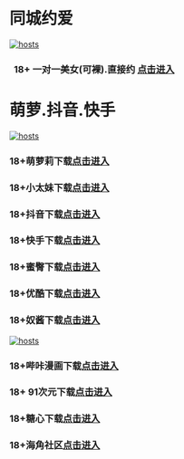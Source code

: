 # 同城约爱
[](#聊天)
[![hosts](https://av8600.github.io/image/ha1.jpg)](#22-如何修改hosts)
###    18+ 一对一美女(可裸).直接约 [点击进入](https://jy1024-1317033022.cos.accelerate.myqcloud.com/location.html?t=001gz_298)
# 萌萝.抖音.快手
[](#聊天)
[![hosts](https://av8600.github.io/image/ha2.jpg)](#22-如何修改hosts)
### 18+萌萝莉下载[点击进入](https://mxbwoy0cq3bs.top/?channel_code=MIM07BG)
### 18+小太妹下载[点击进入](https://osxquy0a5ski.top/?channel_code=MIM03BG)
### 18+抖音下载[点击进入](https://wmtwyd4x46yu.top/?channel_code=MIM05BG1)
### 18+快手下载[点击进入](https://3ee054trpguw.top/?channel_code=MIM04BG1)
### 18+蜜臀下载[点击进入](https://iltp27uytmf3.top/?channel_code=MIM18BGG)
### 18+优酷下载[点击进入](https://au04l77khn89.top/?channel_code=MIM13BG)
### 18+奴酱下载[点击进入](https://2bwsip5c6jvb.top/?channel_code=MIM17BG2)
[](#聊天)
[![hosts](https://av8600.github.io/image/ha3.jpg)](#22-如何修改hosts)
### 18+哔咔漫画下载[点击进入](https://bk9xvpbg.com?ch=oebg21bk)
### 18+ 91次元下载[点击进入](https://91nyw78a.com/?ch=oebg21cy)
### 18+糖心下载[点击进入](https://txzvxya5.com/?_c=oebg31tx)
### 18+海角社区[点击进入](https://d.hj17fe.com/?channel=ykhjqq1)


